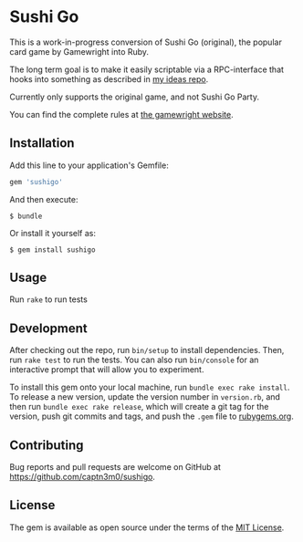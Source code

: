 # Sushi Go

This is a work-in-progress conversion of Sushi Go (original), the popular card game by Gamewright into Ruby.

The long term goal is to make it easily scriptable via a RPC-interface that hooks into
something as described in [my ideas repo][ideas].

Currently only supports the original game, and not Sushi Go Party.

You can find the complete rules at [the gamewright website][rules].

## Installation

Add this line to your application's Gemfile:

```ruby
gem 'sushigo'
```

And then execute:

    $ bundle

Or install it yourself as:

    $ gem install sushigo

## Usage

Run `rake` to run tests

## Development

After checking out the repo, run `bin/setup` to install dependencies. Then, run `rake test` to run the tests. You can also run `bin/console` for an interactive prompt that will allow you to experiment.

To install this gem onto your local machine, run `bundle exec rake install`. To release a new version, update the version number in `version.rb`, and then run `bundle exec rake release`, which will create a git tag for the version, push git commits and tags, and push the `.gem` file to [rubygems.org](https://rubygems.org).

## Contributing

Bug reports and pull requests are welcome on GitHub at https://github.com/captn3m0/sushigo.

## License

The gem is available as open source under the terms of the [MIT License](http://opensource.org/licenses/MIT).

[ideas]: https://github.com/captn3m0/ideas/blob/master/card-game-modelling.md
[rules]: http://www.gamewright.com/gamewright/pdfs/Rules/SushiGoTM-RULES.pdf